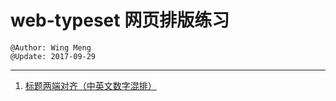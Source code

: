 # web-typeset 网页排版练习
    @Author: Wing Meng
    @Update: 2017-09-29
---
1. [标题两端对齐（中英文数字混排）](https://wingmeng.github.io/web-typeset/title-justify.html)

